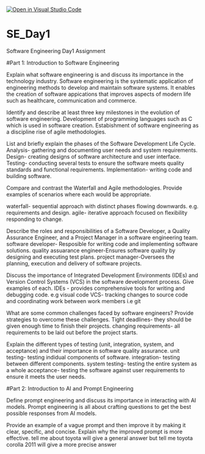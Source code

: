 [![Open in Visual Studio Code](https://classroom.github.com/assets/open-in-vscode-2e0aaae1b6195c2367325f4f02e2d04e9abb55f0b24a779b69b11b9e10269abc.svg)](https://classroom.github.com/online_ide?assignment_repo_id=18370330&assignment_repo_type=AssignmentRepo)
# SE_Day1
Software Engineering Day1 Assignment

#Part 1: Introduction to Software Engineering

Explain what software engineering is and discuss its importance in the technology industry.
Software engineering is the systematic application of engineering methods to develop and maintain software systems.
It enables the creation of software appications that improves aspects of modern life such as healthcare, communication and commerce.

Identify and describe at least three key milestones in the evolution of software engineering.
Development of programming languages such as C which is used in software creation.
Estabishment of software engineering as a discipline
rise of agile methodologies.

List and briefly explain the phases of the Software Development Life Cycle.
Analysis- gathering and documenting user needs and system requirements.
Design- creating designs of software architecture and user interface.
Testing- conducting several tests to ensure the software meets quality standards and functional requirements.
Implementation- writing code and building software.


Compare and contrast the Waterfall and Agile methodologies. Provide examples of scenarios where each would be appropriate.

waterfall- sequential approach with distinct phases flowing downwards. e.g. requirements and design.
agile- iterative approach focused on flexibility responding to change.


Describe the roles and responsibilities of a Software Developer, a Quality Assurance Engineer, and a Project Manager in a software engineering team.
software developer- Resposible for writing code and implementing software solutions.
quality assuarance engineer-Ensures software quality by designing and executing test plans.
project manager-Oversees the planning, execution and delivery of software projects.

Discuss the importance of Integrated Development Environments (IDEs) and Version Control Systems (VCS) in the software development process. Give examples of each.
IDEs - provides comprehensive tools for writing and debugging code. e.g visual code
VCS- tracking changes to source code and coordinating work between work members 
i.e git


What are some common challenges faced by software engineers? Provide strategies to overcome these challenges.
Tight deadlines- they should be given enough time to finish their projects.
changing requirements- all requirements to be laid out before the project starts.


Explain the different types of testing (unit, integration, system, and acceptance) and their importance in software quality assurance.
unit testing- testing indidual components of software.
integration- testing between different components.
system testing- testing the entire system as a whole
acceptance- testing the software against user requirements to ensure it meets the user needs.

#Part 2: Introduction to AI and Prompt Engineering


Define prompt engineering and discuss its importance in interacting with AI models.
Prompt engineering is all about crafting questions to get the best possible responses from AI models.

Provide an example of a vague prompt and then improve it by making it clear, specific, and concise. Explain why the improved prompt is more effective.
tell me about toyota will give a general answer but tell me toyota corolla 2011 will give a more precise answer 
